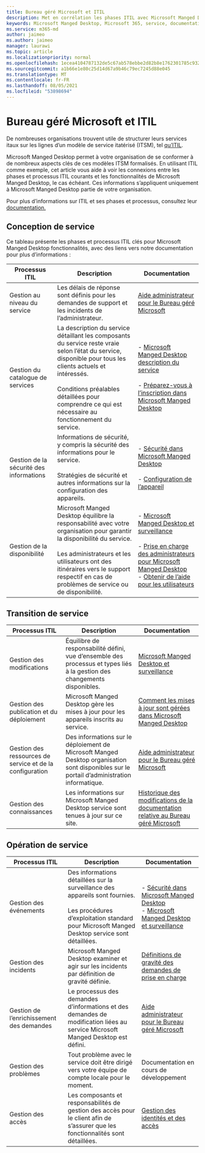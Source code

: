 ```yaml
---
title: Bureau géré Microsoft et ITIL
description: Met en corrélation les phases ITIL avec Microsoft Manged Desktop et articles
keywords: Microsoft Manged Desktop, Microsoft 365, service, documentation, ITISM
ms.service: m365-md
author: jaimeo
ms.author: jaimeo
manager: laurawi
ms.topic: article
ms.localizationpriority: normal
ms.openlocfilehash: 1ecea4104787132de5c67ab578ebbe2d82b8e1762301785c9328bbcee761144f
ms.sourcegitcommit: a1b66e1e80c25d14d67a9b46c79ec7245d88e045
ms.translationtype: MT
ms.contentlocale: fr-FR
ms.lasthandoff: 08/05/2021
ms.locfileid: "53898694"
---
```

# <a name="microsoft-managed-desktop-and-itil"></a>Bureau géré Microsoft et ITIL

De nombreuses organisations trouvent utile de structurer leurs services itaux sur les lignes d’un modèle de service itatérisé (ITSM), tel [qu’ITIL](https://www.axelos.com/best-practice-solutions/itil). 

Microsoft Manged Desktop permet à votre organisation de se conformer à de nombreux aspects clés de ces modèles ITSM formalisés. En utilisant ITIL comme exemple, cet article vous aide à voir les connexions entre les phases et processus ITIL courants et les fonctionnalités de Microsoft Manged Desktop, le cas échéant. Ces informations s’appliquent uniquement à Microsoft Manged Desktop partie de votre organisation.

Pour plus d’informations sur ITIL et ses phases et processus, consultez leur [documentation.](https://www.axelos.com/best-practice-solutions/itil)


## <a name="service-design"></a>Conception de service

Ce tableau présente les phases et processus ITIL clés pour Microsoft Manged Desktop fonctionnalités, avec des liens vers notre documentation pour plus d’informations :



|Processus ITIL |Description  |Documentation |
|---------|---------|---------|
|Gestion au niveau du service     | Les délais de réponse sont définis pour les demandes de support et les incidents de l’administrateur.  |  [Aide administrateur pour le Bureau géré Microsoft](working-with-managed-desktop/admin-support.md)  |
|Gestion du catalogue de services     | La description du service détaillant les composants du service reste vraie selon l’état du service, disponible pour tous les clients actuels et intéressés.<br><br>Conditions préalables détaillées pour comprendre ce qui est nécessaire au fonctionnement du service.  | - [Microsoft Manged Desktop description du service](service-description/index.md)<br><br>- [Préparez-vous à l’inscription dans Microsoft Manged Desktop](get-ready/index.md)  |
|Gestion de la sécurité des informations     | Informations de sécurité, y compris la sécurité des informations pour le service.<br><br> Stratégies de sécurité et autres informations sur la configuration des appareils.   | - [Sécurité dans Microsoft Manged Desktop](service-description/security.md)<br><br>- [Configuration de l’appareil](service-description/device-policies.md)  |
|Gestion de la disponibilité     |  Microsoft Manged Desktop équilibre la responsabilité avec votre organisation pour garantir la disponibilité du service.<br><br>Les administrateurs et les utilisateurs ont des itinéraires vers le support respectif en cas de problèmes de service ou de disponibilité. | - [Microsoft Manged Desktop et surveillance](service-description/operations-and-monitoring.md)<br><br>- [Prise en charge des administrateurs pour Microsoft Manged Desktop](working-with-managed-desktop/admin-support.md)<br>- [Obtenir de l’aide pour les utilisateurs](working-with-managed-desktop/end-user-support.md)  |



## <a name="service-transition"></a>Transition de service


|Processus ITIL |Description  |Documentation |
|---------|---------|---------|
|Gestion des modifications     | Équilibre de responsabilité défini, vue d’ensemble des processus et types liés à la gestion des changements disponibles.  | [Microsoft Manged Desktop et surveillance](service-description/operations-and-monitoring.md#change-management) |
|Gestion des publication et du déploiement     |  Microsoft Manged Desktop gère les mises à jour pour les appareils inscrits au service.  | [Comment les mises à jour sont gérées dans Microsoft Manged Desktop](service-description/updates.md)        |
|Gestion des ressources de service et de la configuration     | Des informations sur le déploiement de Microsoft Manged Desktop organisation sont disponibles sur le portail d’administration informatique.  | [Aide administrateur pour le Bureau géré Microsoft](working-with-managed-desktop/admin-support.md) |
|Gestion des connaissances     | Les informations sur Microsoft Manged Desktop service sont tenues à jour sur ce site.   | [Historique des modifications de la documentation relative au Bureau géré Microsoft](change-history-managed-desktop.md)        |



## <a name="service-operation"></a>Opération de service


|Processus ITIL |Description  |Documentation  |
|---------|---------|---------|
|Gestion des événements     |  Des informations détaillées sur la surveillance des appareils sont fournies.<br><br>Les procédures d’exploitation standard pour Microsoft Manged Desktop service sont détaillées. |  - [Sécurité dans Microsoft Manged Desktop](service-description/security.md)<br>- [Microsoft Manged Desktop et surveillance](service-description/operations-and-monitoring.md)       |
|Gestion des incidents  | Microsoft Manged Desktop examiner et agir sur les incidents par définition de gravité définie.  |  [Définitions de gravité des demandes de prise en charge](working-with-managed-desktop/admin-support.md#support-request-severity-definitions)       |
|Gestion de l’enrichissement des demandes     |  Le processus des demandes d’informations et des demandes de modification liées au service Microsoft Manged Desktop est défini.         |[Aide administrateur pour le Bureau géré Microsoft](working-with-managed-desktop/admin-support.md)         |
|Gestion des problèmes     | Tout problème avec le service doit être dirigé vers votre équipe de compte locale pour le moment. | Documentation en cours de développement |
|Gestion des accès     | Les composants et responsabilités de gestion des accès pour le client afin de s’assurer que les fonctionnalités sont détaillées.  | [Gestion des identités et des accès](service-description/security.md#identity-and-access-management)        |
